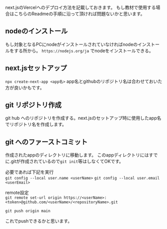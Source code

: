 
next.jsのVercelへのデプロイ方法を記載しておきます。
もし教材で使用する場合はこちらのReadmeの手順に沿って頂ければ問題ないかと思います。

## nodeのインストール

もし対象となるPCにnodeがインストールされていなければnodeのインストールをする所から。
`https://nodejs.org/ja` でnodeをインストールできる。

## next.jsセットアップ

`npx create-next-app <app名>`
app名とgithubのリポジトリ名は合わせておいた方が良いかもです。

## git リポジトリ作成

git hub へのリポジトリを作成する。next.jsのセットアップ時に使用したapp名でリポジトリ名を作成します。

## git へのファーストコミット

作成されたappのディレクトリに移動します。
このappディレクトリにはすでに.gitが作成されているので`git init`等はしなくてOKです。
  
必要であれば下記を実行  
`git config --local user.name <userName>`
`git config --local user.email <userEmail>`
  
remote設定  
`git remote set-url origin https://<userName>:<token>@github.com/<userName>/<repositoryName>.git`
  
`git push origin main`
  
これでpushできるかと思います。